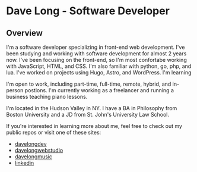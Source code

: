 # Dave Long - Software Developer

## Overview

I'm a software developer specializing in front-end web development.  I've been studying and working with software development for almost 2 years now.  I've been focusing on the front-end, so I'm most confortabe working with JavaScript, HTML, and CSS. I'm also familiar with python, go, php, and lua.  I've worked on projects using Hugo, Astro, and WordPress.  I'm learning 

I'm open to work, including part-time, full-time, remote, hybrid, and in-person postions.  I'm currently working as a freelancer and running a business teaching piano lessons.

I'm located in the Hudson Valley in NY.  I have a BA in Philosophy from Boston University and a JD from St. John's University Law School.

If you're interested in learning more about me, feel free to check out my public repos or visit one of these sites:

- [davelongdev](https://davelongdev.com)
- [davelongwebstudio](https://davelongwebstudio)
- [davelongmusic](https://davelongmusic.com)
- [linkedin](https://linkedin/davelong111)
